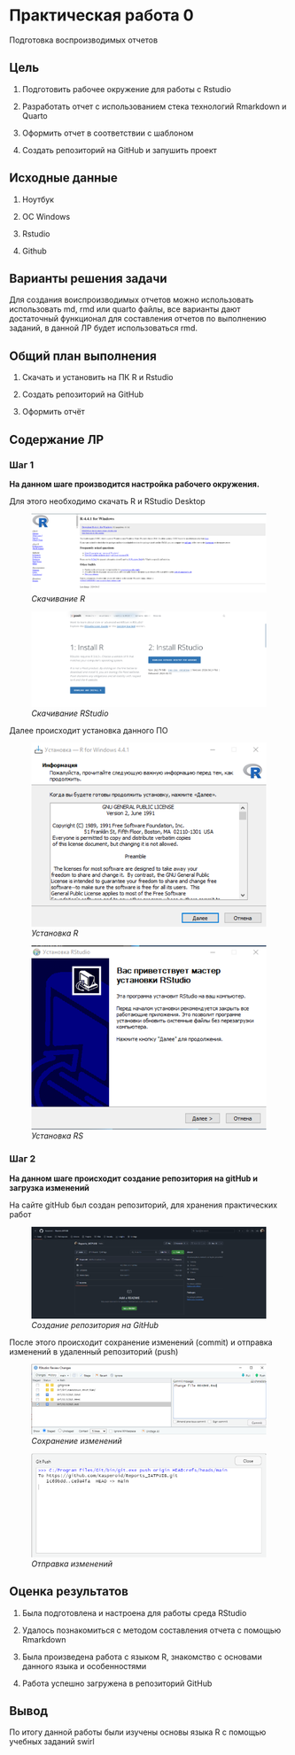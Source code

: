 

# Практическая работа 0

Подготовка воспроизводимых отчетов

## Цель

1.  Подготовить рабочее окружение для работы с Rstudio

2.  Разработать отчет с использованием стека технологий Rmarkdown и
    Quarto

3.  Оформить отчет в соответствии с шаблоном

4.  Создать репозиторий на GitHub и запушить проект

## Исходные данные

1.  Ноутбук

2.  OC Windows

3.  Rstudio

4.  Github

## Варианты решения задачи

Для создания воиспроизводимых отчетов можно использовать использовать
md, rmd или quarto файлы, все варианты дают достаточный функционал для
составления отчетов по выполнению заданий, в данной ЛР будет
использоваться rmd.

## Общий план выполнения

1.  Скачать и установить на ПК R и Rstudio

2.  Создать репозиторий на GitHub

3.  Оформить отчёт

## Содержание ЛР

### Шаг 1

**На данном шаге производится настройка рабочего окружения.**

Для этого необходимо скачать R и RStudio Desktop

<figure>
<img src="./images/download_R.png" alt="Скачивание R" />
<figcaption aria-hidden="true"><em>Скачивание R</em></figcaption>
</figure>

<figure>
<img src="./images/download_RS.png" alt="Скачивание RStudio" />
<figcaption aria-hidden="true"><em>Скачивание RStudio</em></figcaption>
</figure>

Далее происходит установка данного ПО

<figure>
<img src="./images/install_R.png" alt="Установка R" />
<figcaption aria-hidden="true"><em>Установка R</em></figcaption>
</figure>

<figure>
<img src="./images/install_RS.png" alt="Установка RS" />
<figcaption aria-hidden="true"><em>Установка RS</em></figcaption>
</figure>

### Шаг 2

**На данном шаге происходит создание репозитория на gitHub и загрузка
изменений**

На сайте gitHub был создан репозиторий, для хранения практических работ

<figure>
<img src="./images/create_repo.png"
alt="Создание репозитория на GitHub" />
<figcaption aria-hidden="true"><em>Создание репозитория на
GitHub</em></figcaption>
</figure>

После этого происходит сохранение изменений (commit) и отправка
изменений в удаленный репозиторий (push)

<figure>
<img src="./images/commit_repo.png" alt="Сохранение изменений" />
<figcaption aria-hidden="true"><em>Сохранение
изменений</em></figcaption>
</figure>

<figure>
<img src="./images/push_repo.png" alt="Отправка изменений" />
<figcaption aria-hidden="true"><em>Отправка изменений</em></figcaption>
</figure>

## Оценка результатов

1.  Была подготовлена и настроена для работы среда RStudio

2.  Удалось познакомиться с методом составления отчета с помощью
    Rmarkdown

3.  Была произведена работа с языком R, знакомство с основами данного
    языка и особенностями

4.  Работа успешно загружена в репозиторий GitHub

## Вывод

По итогу данной работы были изучены основы языка R с помощью учебных
заданий swirl

